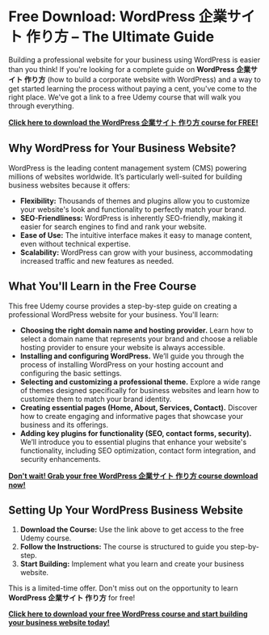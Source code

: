 # Free Download: WordPress 企業サイト 作り方 – The Ultimate Guide

Building a professional website for your business using WordPress is easier than you think! If you're looking for a complete guide on **WordPress 企業サイト 作り方** (how to build a corporate website with WordPress) and a way to get started learning the process without paying a cent, you've come to the right place. We've got a link to a free Udemy course that will walk you through everything.

[**Click here to download the WordPress 企業サイト 作り方 course for FREE!**](https://udemywork.com/wordpress-kigyou-saito-tsukurikata)

## Why WordPress for Your Business Website?

WordPress is the leading content management system (CMS) powering millions of websites worldwide. It’s particularly well-suited for building business websites because it offers:

*   **Flexibility:** Thousands of themes and plugins allow you to customize your website's look and functionality to perfectly match your brand.
*   **SEO-Friendliness:** WordPress is inherently SEO-friendly, making it easier for search engines to find and rank your website.
*   **Ease of Use:** The intuitive interface makes it easy to manage content, even without technical expertise.
*   **Scalability:** WordPress can grow with your business, accommodating increased traffic and new features as needed.

## What You'll Learn in the Free Course

This free Udemy course provides a step-by-step guide on creating a professional WordPress website for your business. You'll learn:

*   **Choosing the right domain name and hosting provider.** Learn how to select a domain name that represents your brand and choose a reliable hosting provider to ensure your website is always accessible.
*   **Installing and configuring WordPress.** We’ll guide you through the process of installing WordPress on your hosting account and configuring the basic settings.
*   **Selecting and customizing a professional theme.** Explore a wide range of themes designed specifically for business websites and learn how to customize them to match your brand identity.
*   **Creating essential pages (Home, About, Services, Contact).** Discover how to create engaging and informative pages that showcase your business and its offerings.
*   **Adding key plugins for functionality (SEO, contact forms, security).** We’ll introduce you to essential plugins that enhance your website's functionality, including SEO optimization, contact form integration, and security enhancements.

[**Don't wait! Grab your free WordPress 企業サイト 作り方 course download now!**](https://udemywork.com/wordpress-kigyou-saito-tsukurikata)

## Setting Up Your WordPress Business Website

1.  **Download the Course:** Use the link above to get access to the free Udemy course.
2.  **Follow the Instructions:** The course is structured to guide you step-by-step.
3.  **Start Building:** Implement what you learn and create your business website.

This is a limited-time offer. Don't miss out on the opportunity to learn **WordPress 企業サイト 作り方** for free!

**[Click here to download your free WordPress course and start building your business website today!](https://udemywork.com/wordpress-kigyou-saito-tsukurikata)**
